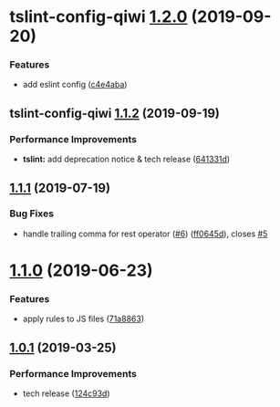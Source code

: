 # tslint-config-qiwi [1.2.0](https://github.com/qiwi/tslint-config-qiwi/compare/tslint-config-qiwi@1.1.2...tslint-config-qiwi@1.2.0) (2019-09-20)


### Features

* add eslint config ([c4e4aba](https://github.com/qiwi/tslint-config-qiwi/commit/c4e4aba))

## tslint-config-qiwi [1.1.2](https://github.com/qiwi/tslint-config-qiwi/compare/tslint-config-qiwi@1.1.1...tslint-config-qiwi@1.1.2) (2019-09-19)


### Performance Improvements

* **tslint:** add deprecation notice & tech release ([641331d](https://github.com/qiwi/tslint-config-qiwi/commit/641331d))

## [1.1.1](https://github.com/qiwi/tslint-config-qiwi/compare/v1.1.0...v1.1.1) (2019-07-19)


### Bug Fixes

* handle trailing comma for rest operator ([#6](https://github.com/qiwi/tslint-config-qiwi/issues/6)) ([ff0645d](https://github.com/qiwi/tslint-config-qiwi/commit/ff0645d)), closes [#5](https://github.com/qiwi/tslint-config-qiwi/issues/5)

# [1.1.0](https://github.com/qiwi/tslint-config-qiwi/compare/v1.0.1...v1.1.0) (2019-06-23)


### Features

* apply rules to JS files ([71a8863](https://github.com/qiwi/tslint-config-qiwi/commit/71a8863))

## [1.0.1](https://github.com/qiwi/tslint-config-qiwi/compare/v1.0.0...v1.0.1) (2019-03-25)


### Performance Improvements

* tech release ([124c93d](https://github.com/qiwi/tslint-config-qiwi/commit/124c93d))
